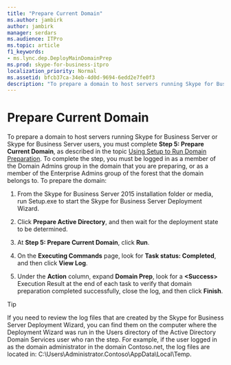 ```yaml
---
title: "Prepare Current Domain"
ms.author: jambirk
author: jambirk
manager: serdars
ms.audience: ITPro
ms.topic: article
f1_keywords:
- ms.lync.dep.DeployMainDomainPrep
ms.prod: skype-for-business-itpro
localization_priority: Normal
ms.assetid: bfcb37ca-34eb-4d0d-9694-6edd2e7fe0f3
description: "To prepare a domain to host servers running Skype for Business Server or Skype for Business Server users, you must complete Step 5: Prepare Current Domain, as described in the topic Using Setup to Run Domain Preparation. To complete the step, you must be logged in as a member of the Domain Admins group in the domain that you are preparing, or as a member of the Enterprise Admins group of the forest that the domain belongs to. To prepare the domain:"
---
```


# Prepare Current Domain
 
To prepare a domain to host servers running Skype for Business Server or Skype for Business Server users, you must complete **Step 5: Prepare Current Domain**, as described in the topic [Using Setup to Run Domain Preparation](http://technet.microsoft.com/library/95dab800-1f2c-4506-b36c-99986643b149.aspx). To complete the step, you must be logged in as a member of the Domain Admins group in the domain that you are preparing, or as a member of the Enterprise Admins group of the forest that the domain belongs to. To prepare the domain:
  
1. From the Skype for Business Server 2015 installation folder or media, run Setup.exe to start the Skype for Business Server Deployment Wizard.
    
2. Click **Prepare Active Directory**, and then wait for the deployment state to be determined.
    
3. At **Step 5: Prepare Current Domain**, click **Run**.
    
4. On the **Executing Commands** page, look for **Task status: Completed**, and then click **View Log**.
    
5. Under the **Action** column, expand **Domain Prep**, look for a **\<Success\>** Execution Result at the end of each task to verify that domain preparation completed successfully, close the log, and then click **Finish**.
    
> [!TIP]
> If you need to review the log files that are created by the Skype for Business Server Deployment Wizard, you can find them on the computer where the Deployment Wizard was run in the Users directory of the Active Directory Domain Services user who ran the step. For example, if the user logged in as the domain administrator in the domain Contoso.net, the log files are located in: C:\Users\Administrator.Contoso\AppData\Local\Temp. 
  

